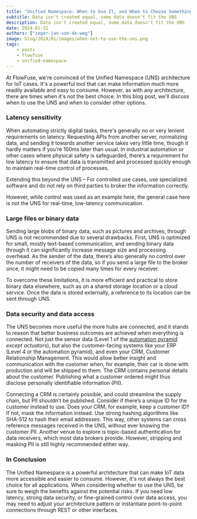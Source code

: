 ```yaml
---
title: "Unified Namespace: When to Use It, and When to Choose Something Else"
subtitle: Data isn't created equal, some data doesn't fit the UNS 
description: Data isn't created equal, some data doesn't fit the UNS
date: 2024-01-31
authors: ["zeger-jan-van-de-weg"]
image: blog/2024/01/images/when-not-to-use-the-uns.png
tags:
    - posts
    - flowfuse
    - unified-namespace
---
```


At FlowFuse, we're convinced of the Unified Namespace (UNS) architecture for IoT cases. It's a powerful tool that can make information much more readily available and easy to consume. However, as with any architecture, there are times when it's not the best choice. In this blog post, we'll discuss when to use the UNS and when to consider other options.

<!--more-->

### Latency sensitivity

When automating strictly digital tasks, there's generally no or very lenient requirements on latency. Requesting APIs from another server, normalizing data, and sending it towards another service takes very little time, though it hardly matters if you’re 100ms later than usual. In industrial automation or other cases where physical safety is safeguarded, there’s a requirement for low latency to ensure that data is transmitted and processed quickly enough to maintain real-time control of processes.

Extending this beyond the UNS – For controlled use cases, use specialized software and do not rely on third parties to broker the information correctly.

However, while control was used as an example here, the general case here is not the UNS for real-time, low-latency communication.


### Large files or binary data

Sending large blobs of binary data, such as pictures and archives, through UNS is not recommended due to several drawbacks. First, UNS is optimized for small, mostly text-based communication, and sending binary data through it can significantly increase message size and processing overhead. As the sender of the data, there’s also generally no control over the number of receivers of the data, so if you send a large file to the broker once, it might need to be copied many times for every receiver.

To overcome these limitations, it is more efficient and practical to store binary data elsewhere, such as on a shared storage location or a cloud service. Once the data is stored externally, a reference to its location can be sent through UNS.


### Data security and data access

The UNS becomes more useful the more hubs are connected, and it stands to reason that better business outcomes are achieved when everything is connected. Not just the sensor data (Level 1 of the [automation pyramid](/blog/2023/08/isa-95-automation-pyramid-to-unified-namespace/#automation-pyramid---visualization) _except actuators_), but also the customer-facing systems like your ERP (Level 4 or the automation pyramid), and even your CRM, Customer Relationship Management. This would allow better insight and communication with the customer when, for example, their car is done with production and will be shipped to them. The CRM contains personal details about the customer. Publishing what a customer ordered might thus disclose personally identifiable information (PII).

Connecting a CRM is certainly possible, and could streamline the supply chain, but PII shouldn’t be published. Consider if there’s a unique ID for the customer instead to use. Does your CRM, for example, keep a customer ID? If not, mask the information instead. Use strong hashing algorithms like SHA-512 to hash their email addresses. This way, other systems can cross reference messages received in the UNS, without ever knowing the customer PII. Another venue to explore is topic-based authentication for data receivers, which most data brokers provide. However, stripping and masking PII is still highly recommended either way.

### In Conclusion

The Unified Namespace is a powerful architecture that can make IoT data more accessible and easier to consume. However, it's not always the best choice for all applications. When considering whether to use the UNS, be sure to weigh the benefits against the potential risks. If you need low latency, strong data security, or fine-grained control over data access, you may need to adjust your architecture pattern or instantiate point-to-point connections through REST or other interfaces.
